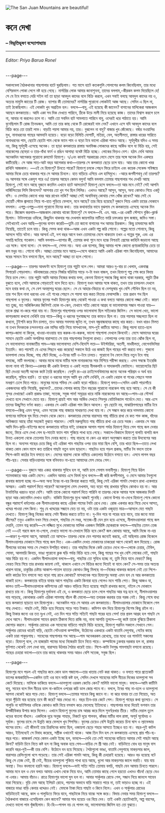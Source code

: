 ![The San Juan Mountains are beautiful!](https://banglalive.com/wp-content/uploads/2022/02/Bibhutibhushan-Bandopadhyay-e1644477395773.png)

# কনে দেখা 
### – বিভূতিভূষণ বন্দ্যোপাধ্যায়


---





###### *Editor:  Priyo Barua Ronel*


---page---

সকালবেলা বৈঠকখানার গাছপালার হাটে ঘুরছিলাম। গত মাসে হাটে কতকগুলি গোলাপের কলম কিনেছিলাম, তার মধ্যে বেশিরভাগ পোকা লেগে নষ্ট হয়ে গেছে। নার্সারির লোক আমার জানাশুননা, তাদের বললাম,-কীরকম কলম দিয়েছিলে হে! সে যে টবে বসাতে দেরি সইল না! তা ছাড়া আবদুল কাদের বলে বিক্রি করলে, এখন সবাই বলছে আবদুল কাদের নয় ও, অত্যন্ত মামুলি জাতের টি রোজ। ব্যাপার কী তোমাদের?
নার্সারির পুরোনো লোকটাই আজ আছে। সেদিন এ ছিল না, তাই ঠকেছিলাম। এই লোকটা খুব অপ্রতিভ হল। বললে—বাবু, এই হয়েছে কী জানেন? বাগানের মালিকেরা আজকাল আছেন কলকাতায়। আমি একা সব দিক দেখতে পারিনে, ঠিকে উড়ে মালী নিয়ে হয়েছে কাজ। তাদের বিশ্বাস করলে চলে না, আবার না করলেও চলে না। আমি তো সবদিন হাট সামলাতে পারিনে বাবু, ওদেরই ধরে পাঠাতে হয়। আমি বুনেছিলাম টি রোজ তিনডজন, আমি তো তার কাছ থেকে টি রোজেরই দাম নেব? এখানে এসে যদি আবদুল কাদের বলে বিক্রি করে তো তারই লাভ। বাড়তি পয়সা আমার নয়, তার। বুঝলেন না বাবু?
বাজার খুব জেঁকেছে। বর্ষার নওয়ালির মুখ, নানাধরনের গাছের আমদানি হয়েচে। বড়ো বড়ো বিলিতি দোপাটি, মতিয়া, বেল, অতসীলতা, রাস্তার ধারের সারিতে নানাধরনের পাম, ছোটো ছোটো পাম থেকে ফ্যান পাম ও বড়ো টবে ভালো এরিকা পামও আছে। সূর্যমুখীর যদিও এ সময় নয়, কিন্তু সূর্যমুখী এসেছে অনেক। তা ছাড়া কলকাতার রাস্তায় অনভিজ্ঞ লোকদের কাছে অর্কিড বলে যা বিক্রি হয়, সেই নারকেলের ছোবড়া ও তার-বাঁধা ফার্ন ও রঙিন আগাছা যথেষ্ট বিক্রি হচ্ছে। লোকের ভিড়ও বেশ।
হঠাৎ দেখি আমার অনেকদিন আগেকার পুরোনো রুমমেট হিমাংশু। ৭/৩নং কানাই সরকারের লেনে মেসে তার সঙ্গে অনেক দিন একঘরে কাটিয়েছি। সে আজ সাত-আট বছর আগেকার কথা—তারপর সে কলকাতা ছেড়ে চলে যায়। আর তার কোনো খবর রাখিনি আজকাল।
—এই যে হিমাংশু? চিনতে পারো?
হিমাংশু চমকে পেছন ফিরে চাইলে এবং কয়েক সেকেন্ড সবিস্ময়ে আমার দিকে চেয়ে থাকবার পরে সে আমার চিনলে। হাত বাড়িয়ে এগিয়ে এল হাসিমুখে।
-আরে জগদীশবাবু যে! তারপর? ওঃ আপনার সঙ্গে একযুগ পরে ওঃ! তারপর আছেন কেমন বলুন!
আমি বললাম তোমার গাছপালার শখ দেখচি আছে হিমাংশু, সেই মনে আছে দুজনে কতদিন এখানে হাটে আসতাম?
হিমাংশু হেসে বললে—তা আর মনে নেই? সেই আপনি দার্জিলিংয়ের লিলি কিনলেন? আপনার তো খুব শখ ছিল লিলির। এখনও আছে? আসুন, আসুন, অন্য কোথাও গিয়ে একটু বসি। ও মেসটার কোনো খবর আর রাখেন নাকি? আচ্ছা সেই অনাদিবাবু কোথায় গেল খোঁজ রাখেন? আর সেই যে মেয়েটি স্টোভ জ্বালাতে গিয়ে গা-হাত পুড়িয়ে ফেললে, মনে আছে? তার বিয়ে হয়েছে?
দুজনে গিয়ে একটা চায়ের দোকানে বসলাম। এগল্প-ওগল্প—নানা পুরোনো দিনের কথা। তার কথাবার্তার ভাবে বুঝলাম সে কলকাতায় এসেছে অনেক দিন পরে।
জিজ্ঞেস করলাম—আজকাল কোথায় থাকো হিমাংশু?
সে বললে—বি. এন. আর.-এর একটি স্টেশনে বুকিং-ক্লার্ক ছিলাম। টাটানগরের ওদিকে, কিছুদিন থাকবার পর দেখলাম জায়গাটার মাটিতে ভারি চমৎকার  ফুল জন্মায়, জমিও সস্তা। সেইখানেই এখন আছি—ফুলের বাগান করেচি—তুমি তো জানো বাগানের শখ আমার চিরকাল। কিছু চাষবাসের জমি নিয়েছি, তাতেই চলে যায়। কিন্তু সেসব কথা থাক—আজ এখন একটা গল্প করি শোনো। গল্পের মতো শোনাবে, কিন্তু আসলে সত্যি ঘটনা। আর আশ্চর্য এই, দশ বছর আগে যখন তোমাদের মেসে থাকতাম তখন এ গল্পের শুরু, এবং এর সমাপ্তি ঘটেছে গতকাল। আমি বললাম—ব্যাপার কী, তোমার কথা শুনে মনে হচ্চে নিশ্চয়ই প্রেমের কাহিনি জড়ানো আছে এর সঙ্গে। বলো বলো। সে বললে—না, সেসব নয়। অন্য এক ব্যাপার, কিন্তু আমার পক্ষে কোনো প্রণয়কাহিনির চেয়ে তা কম
মধুর নয়। শোনো বলি। আচ্ছা তোমার মনে আছে—মেসে থাকতে আমি একটা এরিকা পাম কিনেছিলাম, আমাদের ঘরের সামনে টবে বসানো ছিল, মনে আছে? আচ্ছা তা হলে শোনো।

---page---
তারপর আধঘণ্টা বসে হিমাংশু তার গল্পটা বলে গেল। আমরা আরও দু-বার চা খেলাম, একবাক্স সিগারেট পোড়ালাম। বউবাজারের মোড়ে গির্জার ঘড়িটায় সাড়ে ন-টা যখন বাজল, তখন হিমাংশু গল্প শেষ করে বিদায় নিয়ে চলে গেল।
তার গল্পটা আমি আমার নিজের কথায় বলব, কেননা হিমাংশু সম্বন্ধে কিছু জানা থাকা দরকার, গল্পটা ঠিক বুঝতে হলে, সেটা আমাকে গোড়াতেই বলে দিতে হবে।
হিমাংশু যখন আমার সঙ্গে থাকত, তখন তার চালচলন দেখলে মনে হবার কথা যে, সে বেশ অবস্থাপন্ন ঘরের ছেলে। সে যে আহার-বিহারে বা বেশভূষায় খুব বেশি শৌখিন ছিল তা নয়, তার শখ ছিল নানা ধরনের এবং এই শখের পেছনে সে পয়সা ব্যয় করত নিতান্ত বেআন্দাজি।
তার প্রধান শখ ছিল গাছপালা ও ফুলের। আমার ফুলের শখটা হিমাংশুর কাছ থেকেই পাওয়া এ কথা বলতে আমার কোনো লজ্জা নেই। কারণ যত তুচ্ছ, যত অকিঞ্চিৎকর জিনিসই হোক না-কেন, যেখানে সত্যি কোনো আগ্রহ বা ভালোবাসার সন্ধান পাওয়া যায়—তাকে শ্রদ্ধা না-করে পারা যায় না।
হিমাংশুর গাছপালার ওপর ভালোবাসা ছিল সত্যিকার জিনিস। সে ভালো খেত, ভালো কাপড়জামা কখনো দেখিনি তার গায়ে—কিন্তু ও ধরনের সুখস্বাচ্ছন্দ্য তার কাম্যও ছিল না। তার পয়সার সচ্ছলতা ছিল না কখনো, টুইশনি করে দিন চালাত, তাও আবার সবসময় জুটত না, তখন বন্ধুবান্ধবদের কাছে ধার করত। যখন ধারও মিলত না তখন দিনকতক চন্দননগরে এক মাসির বাড়ি গিয়ে মাসখানেক, মাস-দুই কাটিয়ে আসত। কিন্তু পয়সা হাতে-হলে কাপড়–জামা না কিনুক, খাওয়া-দাওয়ায় ব্যয় করুক-না-করুক, ভালো গাছপালা দেখলে কিনবেই।
মেসে আমাদের ঘরের সামনে ছোটো একটা অপরিসর বারান্দাতে সে তার গাছপালার টবগুলো রাখত। গোলাপের ওপর তার তত ঝোঁক ছিল না, সে ভালোবাসত নানাজাতীয় পাম—আর ভালোবাসত দেশি-বিদেশি লতা— উইস্টারিয়া, অতসী, মাধবীলতা, বোগেনভিলিয়া ইত্যাদি। কত পয়সাই যে এদের পিছনে খরচ করেছে!
সকালে উঠে ওর কাজই ছিল গাছের পাট করতে বসা। শুকনো ডালপালা ভেঙে দিচ্ছে, গাছ ঘেঁটে দিচ্ছে, এ-টবের মাটি ও-টবে ঢালচে। পুরোনো টব ফেলে দিয়ে নতুন টবে গাছ বসাচ্ছে, মাটি বদলাচ্ছে। আবার মাঝে মাঝে মাটির সঙ্গে নানারকমের সার মিশিয়ে পরীক্ষা করছে। এসব সম্বন্ধে ইংরেজি বাংলা নানা বই কিনত—একবার কী একটা উপায়ে ও একই লতায় নীলকলমি ও সাদাকলমি ফোটালে। ভায়োলেটের ছিট ছিট দেওয়া অতসী অনেক কষ্টে তৈরি করেছিল। বেগুনি রং-এর ক্রাইসেনথিমামের জন্যে অনেক পরিশ্রম ও অর্থ ব্যয় করেছিল, সুবিধে হয়নি।
তা ছাড়া ও ধরনের মানুষ আমি খুব বেশি দেখিনি, যে একটা খেয়াল বা শখের পেছনে সমস্ত মনপ্রাণ ঢেলে দিতে পারে। মানুষের মনের শক্তির সে একটা বড়ো পরিচয়। হিমাংশু বলত—সেদিন একটা পাড়াগাঁয়ে একজনদের বাড়ি গিয়েছি, বুঝলেন?…তাদের গোলার কাছে তিন বছরের পুরোনো নারকেল গাছ হয়ে আছে। সে যে কী সুন্দর দেখাচ্চে! একটা প্রকাণ্ড তাজা, সতেজ, সবুজ পাম! সমুদ্রের ধারে নাকি নারকেলের বন আছে—পাম-এর সৌন্দর্য দেখতে হলে সেখানে যেতে হয়।
হিমাংশু প্রায়ই পাম আর অর্কিড দেখতে শিবপুর বোটানিক্যাল গার্ডেনে যেত। আর এসে তাদের উচ্ছ্বসিত বর্ণনা করত।
একবার সে একটা এরিকা পাম কিনে আনলে। খুব ছোটো নয়, মাঝারিগগাছের মাটির টবে বসানো—কিন্তু এমন সুন্দর, এমন সতেজ গাছ বাজারে সাধারণত দেখা যায় না। সে সন্ধান করে করে দমদমায় কোনো বাগানের মালিকে ঘুষ দিয়ে সেখান থেকে কেনে। কলকাতার মেসের বারান্দায় গাছ বাঁচিয়ে রাখা যে কত শক্ত কাজ, যাঁদের অভিজ্ঞতা আছে তাঁরা সহজেই বুঝতে পারবেন। গোবি মরুভূমিতে গাছ বাঁচিয়ে রাখা এর চেয়ে সহজ। একবার সে আর আমি দিন-কুড়ি-বাইশের জন্যে কলকাতায় বাইরে যাই; চাকরকে আগাম পয়সা পর্যন্ত হিমাংশু দিয়ে গেল গাছে জল দেবার জন্যে, ফিরে এসে দেখা গেল ছ-সাতটা ফ্যান পাম শুকিয়ে পাখা হয়ে গেছে।
সকালে-বিকালে হিমাংশু বালতি বালতি জল টানত একতলা থেকে তেতলায়
টবে দেবার জন্যে। গাছ বাড়ছে না কেন এর কারণ অনুসন্ধান করতে তার উদবেগের অন্ত ছিল না। অন্যসব গাছের চেয়ে কিন্তু ওই এরিকা পাম গাছটার ওপর তার মায়া ছিল বেশি, তার খাতা ছিল—তাতে লেখা থাকত কোন কোন মাসে কত তারিখে গাছটা নতুন ডাল ছাড়লে। গাছটাও হয়ে পড়ল প্রকাণ্ড, মাটির টব বদলে তাকে পিপে-কাটা কাঠের টবে বসাতে হল। মেসের বারান্দা থেকে নামিয়ে একতলায় উঠোনে বসাতে হল। এসবে লাগল বছর পাঁচ-ছয়।
সেবার বাড়িওয়ালার সঙ্গে বনিবনাও না-হতে আমাদের মেস ভেঙে গেল।

---page---
দুজনে আর একত্র থাকবার সুবিধে হল না, আমি চলে গেলাম ভবানীপুর। হিমাংশু গিয়ে উঠল শ্যামবাজারে আর একটা মেসে। একদিন আমায় এসে বিমর্ষ মুখে বললে—কী করি জগদীশবাবু, ও মেসে আমার টবগুলো রাখবার জায়গা হচ্ছে না—অন্য অন্য টবের না-হয় কিনারা করতে পারি, কিন্তু সেই এরিকা পামটা সেখানে রাখা একেবারে অসম্ভব। একটা পরামর্শ দিতে পারেন? অনেকগুলো মেস দেখলাম, অত বড়ো গাছ রাখবার সুবিধে কোথাও হয় না। আর টানাটানির খরচাও বড়ো বেশি।
আমি তাকে কোনো পরামর্শ দিতে পারিনি বা তারপর থেকে আমার সঙ্গে আজকার দিনটি ছাড়া আর কোনোদিন দেখাও হয়নি।
বাকিটা হিমাংশুর মুখে আজই শুনেছি।
কোনো উপায় না-দেখে হিমাংশু শেষে কোনো বন্ধুর পরামর্শে ধর্মতলার এক নীলামওয়ালার কাছে এরিকা পামের টবটা রেখে দেয়। রোজ একবার করে গিয়ে দেখে আসত, খদ্দের পাওয়া গেল কিনা। শুধু যে খদ্দেরের সন্ধানে যেত তা নয়, ওটা তার একটা ওজুহাত মাত্র—আসলে যেত গাছটা দেখতে।
হিমাংশু কিন্তু নিজের কাছে সেটা স্বীকার করতে চাইত না। দু-দিন পরে যা পরের হয়ে যাবে, তার জন্যে মায়া কীসের?
তবুও একদিন যখন গিয়ে দেখলে, গাছটার সে নধর, সতেজ-শ্ৰী যেন ম্লান হয়ে এসেছে, নীলামওয়ালারা গাছে জল দেয়নি, তেমন যত্ন করেনি—সে লজ্জিত মুখে দোকানের মালিক একজন ফিরিঙ্গি ছোকরাকে বললে—গাছটার তেমন তেজ নেই —এই গরমে জল না-পেলে, দেখতে ভালো না-দেখালে বিক্রি হবে কেন? জল কোথায় আছে, আমি নিজে না-হয়—কারণ দু-পয়সা আসে, আমারই তো আসবে–
তারপর থেকে যেন পয়সার জন্যেই করছে, এই অছিলায় রোজ বিকেলে নীলামওয়ালার দোকানে গিয়ে গাছে জল দিত। এক-একদিন দেখত দোকানের চাকরেরা আগে থেকেই জল দিয়েছে।
রোজ নীলামের ডাকের সময় সে সেখানে উপস্থিত থাকত। তার গাছটার দিকে কেউ চেয়েও দেখে না—লোকে চেয়ার, টেবিল, সোফা, আলমারি কিনচে, ভাঙা পুরোনো ক্লক ঘড়ি পর্যন্ত বিক্রি হয়ে গেল, কিন্তু গাছের শখ খুব বেশি লোকের নেই, গাছটা আর বিক্রি হয় না। একদিন নীলামওয়ালা বললে—বাবু, গাছটার তো সুবিধে হচ্ছে না, তুমি নিয়ে যাবে ফেরত?
কিন্তু ফেরত নিয়ে গিয়ে তার রাখবার জায়গা নেই, থাকলে এখানে সে বিক্রির জন্যে দিয়েই বা যাবে কেন? সে-সময় তার অত্যন্ত খারাপ যাচ্চে, চাকুরির চেষ্টায় আকাশ-পাতাল হাতড়ে কোথাও কিছু মিলছে না—নিজের থাকবার জায়গা নেই তো পিপে-কাটা কাঠের টবে বসানো অত বড়ো গাছ রাখে কোথায়?
মাসখানেক পরে হিমাংশুর অবস্থা এমন হল যে আর কলকাতায় থাকাই চলে। কলকাতার বাইরে যাবার আগে গাছটার একটা কিনারা হয়ে গেলেও মনে শান্তি পেত। কিন্তু আজও যা, কালও তাই—নীলামওয়ালাকে কমিশনের রেট আরও বাড়িয়ে দিতে হয়েছে গাছটা রাখবার জন্যে, নইলে সে দোকানে রাখতে চায় না। কিন্তু হিমাংশুর দুর্ভাবনা এই যে, ও কলকাতা ছেড়ে চলে গেলে গাছটার আর যত্ন হবে না, নীলামওয়ালার দায় পড়েছে, কোথাকার একটা এরিকা পামগাছ বাঁচল কী মোলো—অত তদারক করবার তার গরজ নেই।
কিন্তু শেষে বাধ্য হয়ে কলকাতা ছাড়তে হল হিমাংশুকে।
অনেকদিন পরে সে আবার এল কলকাতায়। নীলামওয়ালার দোকানে বিকেলে গেল গাছ দেখতে। গাছটা নেই, বিক্রি হয়ে গিয়েছে সাড়ে সাত টাকায়। কমিশন বাদ দিয়ে হিমাংশুর বিশেষ কিছু রইল না। কিন্তু টাকার জন্যে ওর তত দুঃখ নেই, এত দিন পরে সত্যি সত্যিই গাছটা পরের হয়ে গেল!
তার প্রবল আগ্রহ হল গাছটা সে দেখে আসে। নীলামওয়ালা সাহেব প্রথমে ঠিকানা দিতে রাজি নয়, নানা আপত্তি তুললে—বহু কষ্টে তাকে বুঝিয়ে ঠিকানা জোগাড় করলে। সার্কুলার রোডের এক সাহেবের বাড়িতে গাছটা বিক্রি হয়েছে, হিমাংশু পরদিন সকালে সেখানে গেল। সার্কুলার রোডের ধারেই বাড়ি, ছোটো গেটওয়ালা কম্পাউন্ড, উঠোনের একধারে একটা বাতাবি লেবুগাছ, গেটের কাছে একটা চারা পাকুড়গাছ। সাহেবের গাছপালার শখ আছে—পাম অনেকরকম রেখেছে, তার মধ্যে ওর পামটাই সকলের বড়ো। হিমাংশু বলে, সে হাজারটা পামের মধ্যে নিজেরটা চিনে নিতে পারে। কম্পাউন্ডে ঢুকবার দরকার হল না, রাস্তার ফুটপাত থেকেই বেশ দেখা যায়, বারান্দায় উঠবার পৈঠার ধারেই তার। পিপে-কাটা টবসুদ্ধ পামগাছটা বসানো রয়েছে। গাছের চেহারা ভালো—তবে তার কাছে থাকবার সময় আরও বেশি সতেজ, সবুজ ছিল।


---page---

হিমাংশুর মনে পড়ল এই গাছটার কবে কোন ডাল গজালো—তার খাতায় নোট করা থাকত। ও বলতে পারে প্রত্যেকটি ডালের জন্মকাহিনি—একদিন তাই ওর মনে ভারি কষ্ট হল, সেদিন দেখলে সাহেবের মালি নীচের দিকের ডালগুলো সব কেটে দিয়েছে। মালিকে ডাকিয়ে বললে—ডালগুলো ওরকম কেটেচ কেন? মালিটা ভালো মানুষ। বললে—আমি কাটিনি বাবু, সাহেব বলে দিল নীচের ডাল না-কাটলে ওপরের কচি ডাল জোর পাবে না। বললে, টবের গাছ না-হলে ও ডালগুলো আপনা থেকেই ঝরে পড়ে যেত।
হিমাংশু বললে—তোমার সাহেব কিছু জানে না। যা ঝরে যাবার তা তো গিয়েচে, অত বড়ো গুঁড়িটা বার হয়েছে তবে কী করে? আর ভেঙো না।
বছর তিন-চার কেটে গেল। হিমাংশু গাছের কথা ভুলেচে। সে গালুডি না ঘাটশিলার ওদিকে কোথাও জমি নিয়ে বসবাস করে ফেলেছে ইতিমধ্যে।
গাছপালার মধ্যে দিয়েই ভগবান তার উপজীবিকার উপায় করে দিলেন। এখানে হিমাংশু ফুলের চাষ আরম্ভ করে দিলে সুবর্ণরেখার তীরে। মাটির দেয়াল তুলে খড়ের বাংলো বাঁধলে। একদিকে দূরে অনুচ্চ পাহাড়, নিকটে দূরে শালবন, কাঁকর মাটির লাল রাস্তা, অপূর্ব সূর্যোদয় ও সূর্যাস্ত।
ফুলের চাষে সে উন্নতি করে ফেললে খুব শিগগির। ফুলের চেয়েও বেশি উন্নতি করেচে চিনা ঘাস ও ল্যাভেন্ডার ঘাসের চাষে। এই জীবনই তার চিরদিনের কাম্য ছিল, ওজায়গা ছেড়ে শহরে আসতে ইচ্ছেও হত না। বছর-দুই কাটল আরও, ইতিমধ্যেই সে বিবাহ করেছে, সস্ত্রীক ওখানেই থাকে।
আজ তিন দিন হল সে কলকাতায় এসেছে প্রায় পাঁচ-ছ-বছর পরে।
কাজকর্ম সেরে কেমন একটা ইচ্ছে হল, ভাবলে—দেখি তো সেই সাহেবের বাড়িতে আমার সেই গাছটা আছে কিনা?
বাড়িটা চিনে নিতে কষ্ট হল না কিন্তু অবাক হয়ে গেল—বাড়ির সে শ্ৰী আর নেই। বাড়িটাতে বোধ হয় মানুষ বাস করেনি বছর-দুই—কী তার বেশি। উঠোনে বন হয়ে গিয়েছে। পৈঠাগুলো ভাঙা, বাতাবি লেবুগাছে মাকড়সার জাল, বারান্দার রেলিংগুলো খসে পড়েছে। তার সেই এরিকা পামটা আছে, কিন্তু কী চেহারাই হয়েছে। আরও বড় হয়েছে বটে কিন্তু সে তেজ নেই, শ্রী নেই, নীচের ডালগুলো
শুকিয়ে পাখা হয়ে আছে, ধুলো আর মাকড়সার জালে ভরতি। যায় যায় অবস্থা। টবও বদলানো হয়নি আর।
হিমাংশু বললে—ভাই সত্যি সত্যি তোমায় বলচি, গাছটা যেন আমায় চিনতে পারলে। আমার মনে হল ও যেন বলচে আমায় এখান থেকে নিয়ে যাও, আমি তোমার কাছে গেলে হয়তো এখনও বাঁচব! ছেড়ে যেও না এবার। আমায় বাঁচাও।
রাত্রে হিমাংশুর ভালো ঘুম হল না। আবার সার্কুলার রোডে গেল, সন্ধান নিয়ে জানলে সাহেব মারা গিয়েছে। বুড়ি মেম আছে ইলিয়ট রোডে, পয়সার অভাবে বাড়ি সারাতে পারে না, তাই ভাড়াও হচ্ছে না। এই বাজারে ভাঙা বাড়ি কেনার খদ্দেরও নেই।
মেমকে টাকা দিয়ে গাছটা ও কিনে নিলে। এখন ও সার্কুলার রোডের বাড়িটাতেই আছে, কাল ও গালুডিতে ফিরে যাবে, গাছটাকে নিয়ে যাচ্চে সঙ্গে করে।
বিদায় নেবার সময় হিমাংশু বললে—বৈঠকখানা বাজারে এসেছিলাম কেন জানো? আমার সাধ হয়েচে ওর বিয়ে দেব। তাই একটা ছোটোখাটো, অল্প বয়সের, দেখতে ভালো পাম খুঁজছিলাম। হি-হি—পাগল নয় হে পাগল নয়, ভালোবাসার জিনিস হত তো বুঝতে।
